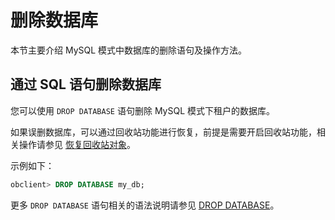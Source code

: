 # 删除数据库

本节主要介绍 MySQL 模式中数据库的删除语句及操作方法。

## 通过 SQL 语句删除数据库

您可以使用 `DROP DATABASE` 语句删除 MySQL 模式下租户的数据库。

如果误删数据库，可以通过回收站功能进行恢复，前提是需要开启回收站功能，相关操作请参见 [恢复回收站对象](../../../../../600.manage/400.high-availability/300.recyclebin-management/400.restore-the-recyclebin-objects.md)。

示例如下：

```sql
obclient> DROP DATABASE my_db;    
```

更多 `DROP DATABASE` 语句相关的语法说明请参见 [DROP DATABASE](../../../../400.development-reference/100.sql-syntax/200.common-tenant-of-mysql-mode/600.sql-statement-of-mysql-mode/2300.drop-database-of-mysql-mode.md)。

